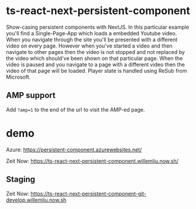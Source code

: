 # ts-react-next-persistent-component
Show-casing persistent components with NextJS.
In this particular example you'll find a Single-Page-App which loads a embedded Youtube video.
When you navigate through the site you'll be presented with a different video on every page.
However when you've started a video and then navigate to other pages then the video is not stopped and not replaced by the video which should've been shown on that particular page.
When the video is paused and you navigate to a page with a different video then the video of that page will be loaded.
Player state is handled using ReSub from Microsoft.

## AMP support
Add `?amp=1` to the end of the url to visit the AMP-ed page.

# demo
Azure: https://persistent-component.azurewebsites.net/

Zeit Now: https://ts-react-next-persistent-component.willemliu.now.sh/

## Staging
Zeit Now: https://ts-react-next-persistent-component-git-develop.willemliu.now.sh